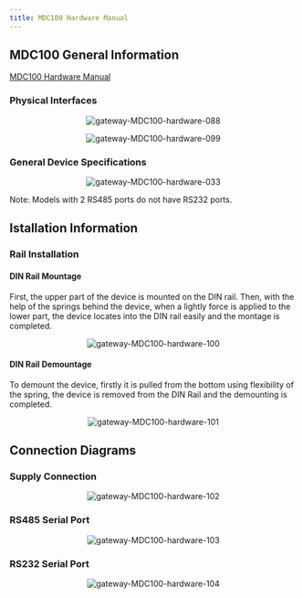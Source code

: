 ```yaml
---
title: MDC100 Hardware Manual
---
```

## MDC100 General Information

[MDC100 Hardware Manual](https://www.mikrodev.com/wp-content/uploads/2025/08/MIKRODEV_HM_MDC100_en.pdf)

### Physical Interfaces

<center>

![gateway-MDC100-hardware-088](/img/gateway-MDC100-hardware-088.png)

</center>

<center>

![gateway-MDC100-hardware-099](/img/gateway-MDC100-hardware-099.png)

</center>

### General Device Specifications

<center>

![gateway-MDC100-hardware-033](/img/gateway-MDC100-hardware-033.png)

</center>

Note: Models with 2 RS485 ports do not have RS232 ports.

## Istallation Information 

### Rail Installation

#### DIN Rail Mountage
First, the upper part of the device is mounted on the DIN rail. Then, with the help of the
springs behind the device, when a lightly force is applied to the lower part, the device
locates into the DIN rail easily and the montage is completed.

<center>

![gateway-MDC100-hardware-100](/img/gateway-MDC100-hardware-100.png)

</center>

#### DIN Rail Demountage
To demount the device, firstly it is pulled from the bottom using flexibility of the spring,
the device is removed from the DIN Rail and the demounting is completed.

<center>

![gateway-MDC100-hardware-101](/img/gateway-MDC100-hardware-101.png)

</center>

## Connection Diagrams

### Supply Connection

<center>

![gateway-MDC100-hardware-102](/img/gateway-MDC100-hardware-102.png)

</center>

### RS485 Serial Port

<center>

![gateway-MDC100-hardware-103](/img/gateway-MDC100-hardware-103.png)

</center>

### RS232 Serial Port

<center>

![gateway-MDC100-hardware-104](/img/gateway-MDC100-hardware-104.png)

</center>
